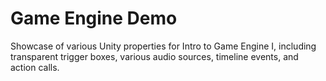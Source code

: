 # Game Engine Demo
 Showcase of various Unity properties for Intro to Game Engine I, including transparent trigger boxes, various audio sources, timeline events, and action calls.
